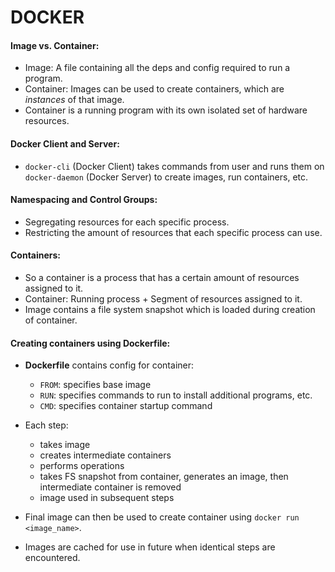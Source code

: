 # DOCKER

#### Image vs. Container:
- Image: A file containing all the deps and config required to run a program.  
- Container: Images can be used to create containers, which are *instances* of that image.
- Container is a running program with its own isolated set of hardware resources.  

#### Docker Client and Server:
- `docker-cli` (Docker Client) takes commands from user and runs them on `docker-daemon` (Docker Server) to create images, run containers, etc.

#### Namespacing and Control Groups:
- Segregating resources for each specific process. 
- Restricting the amount of resources that each specific process can use.

#### Containers:
- So a container is a process that has a certain amount of resources assigned to it.
- Container: Running process + Segment of resources assigned to it.
- Image contains a file system snapshot which is loaded during creation of container.

#### Creating containers using Dockerfile:
- **Dockerfile** contains config for container:
    - `FROM`: specifies base image
    - `RUN`: specifies commands to run to install additional programs, etc.
    - `CMD`: specifies container startup command

- Each step: 
    - takes image
    - creates intermediate containers 
    - performs operations
    - takes FS snapshot from container, generates an image, then intermediate container is removed
    - image used in subsequent steps

- Final image can then be used to create container using `docker run <image_name>`.
- Images are cached for use in future when identical steps are encountered.
